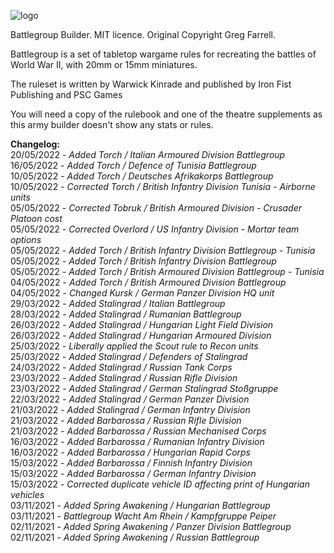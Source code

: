 ![logo](https://user-images.githubusercontent.com/34754152/139557079-2a69fc0e-8544-44b0-9d50-763c376f6f8c.png)

Battlegroup Builder. MIT licence. Original Copyright Greg Farrell.



Battlegroup is a set of tabletop wargame rules for recreating the battles of World War II, with 20mm or 15mm miniatures.

The ruleset is written by Warwick Kinrade and published by Iron Fist Publishing and PSC Games

You will need a copy of the rulebook and one of the theatre supplements as this army builder doesn't show any stats or rules.

 
**Changelog:**<br>
20/05/2022 - _Added Torch / Italian Armoured Division Battlegroup_<br>
16/05/2022 - _Added Torch / Defence of Tunisia Battlegroup_<br>
10/05/2022 - _Added Torch / Deutsches Afrikakorps Battlegroup_<br>
10/05/2022 - _Corrected Torch / British Infantry Division Tunisia - Airborne units_<br>
05/05/2022 - _Corrected Tobruk / British Armoured Division - Crusader Platoon cost_<br>
05/05/2022 - _Corrected Overlord / US Infantry Division - Mortar team options_<br>
05/05/2022 - _Added Torch / British Infantry Division Battlegroup - Tunisia_<br>
05/05/2022 - _Added Torch / British Infantry Division Battlegroup_<br>
05/05/2022 - _Added Torch / British Armoured Division Battlegroup - Tunisia_<br>
04/05/2022 - _Added Torch / British Armoured Division Battlegroup_<br>
04/05/2022 - _Changed Kursk / German Panzer Division HQ unit_<br>
29/03/2022 - _Added Stalingrad / Italian Battlegroup_<br>
28/03/2022 - _Added Stalingrad / Rumanian Battlegroup_<br>
26/03/2022 - _Added Stalingrad / Hungarian Light Field Division_<br>
26/03/2022 - _Added Stalingrad / Hungarian Armoured Division_<br>
25/03/2022 - _Liberally applied the Scout rule to Recon units_<br>
25/03/2022 - _Added Stalingrad / Defenders of Stalingrad_<br>
24/03/2022 - _Added Stalingrad / Russian Tank Corps_<br>
23/03/2022 - _Added Stalingrad / Russian Rifle Division_<br>
23/03/2022 - _Added Stalingrad / German Stalingrad Stoßgruppe_<br>
22/03/2022 - _Added Stalingrad / German Panzer Division_<br>
21/03/2022 - _Added Stalingrad / German Infantry Division_<br>
21/03/2022 - _Added Barbarossa / Russian Rifle Division_<br>
21/03/2022 - _Added Barbarossa / Russian Mechanised Corps_<br>
16/03/2022 - _Added Barbarossa / Rumanian Infantry Division_<br>
16/03/2022 - _Added Barbarossa / Hungarian Rapid Corps_<br>
15/03/2022 - _Added Barbarossa / Finnish Infantry Division_<br>
15/03/2022 - _Added Barbarossa / German Infantry Division_<br>
15/03/2022 - _Corrected duplicate vehicle ID affecting print of Hungarian vehicles_<br>
03/11/2021 - _Added Spring Awakening / Hungarian Battlegroup_<br>
03/11/2021 - _Battlegroup Wacht Am Rhein / Kampfgruppe Peiper_<br>
02/11/2021 - _Added Spring Awakening / Panzer Division Battlegroup_<br>
02/11/2021 - _Added Spring Awakening / Russian Battlegroup_
